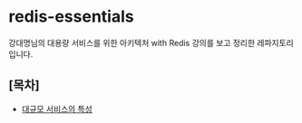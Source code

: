 # redis-essentials
강대명님의 대용량 서비스를 위한 아키텍처 with Redis 강의를 보고 정리한 레파지토리입니다. 

## [목차]

- [대규모 서비스의 특성](documents/대규모%20서비스%20특성.md)
